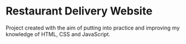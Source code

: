 # Restaurant Delivery Website
Project created with the aim of putting into practice and improving my knowledge of HTML, CSS and JavaScript.
